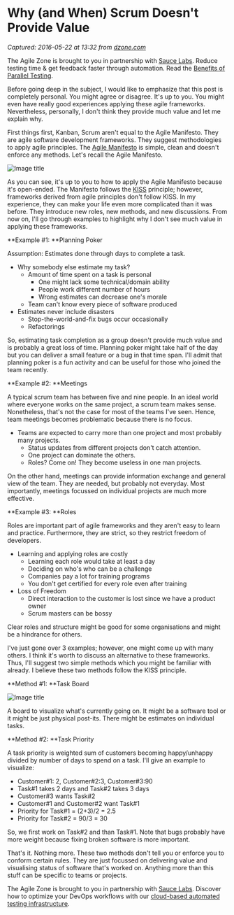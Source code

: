 # Why (and When) Scrum Doesn't Provide Value

_Captured: 2016-05-22 at 13:32 from [dzone.com](https://dzone.com/articles/scrum-kanban-or-just-agile?utm_medium=feed&utm_source=feedpress.me&utm_campaign=Feed:%20dzone%2Fagile)_

The Agile Zone is brought to you in partnership with [Sauce Labs](https://dzone.com/go?i=121021&u=http%3A%2F%2Finfo.saucelabs.com%2Fpaper-benefits-of-parallel-testing.html%3Futm_campaign%3Dparalleltestingwp%26utm_medium%3Dtextlink%26utm_source%3Ddzone-agile). Reduce testing time & get feedback faster through automation. Read the [Benefits of Parallel Testing](https://dzone.com/go?i=121021&u=http%3A%2F%2Finfo.saucelabs.com%2Fpaper-benefits-of-parallel-testing.html%3Futm_campaign%3Dparalleltestingwp%26utm_medium%3Dtextlink%26utm_source%3Ddzone-agile).

Before going deep in the subject, I would like to emphasize that this post is completely personal. You might agree or disagree. It's up to you. You might even have really good experiences applying these agile frameworks. Nevertheless, personally, I don't think they provide much value and let me explain why.

First things first, Kanban, Scrum aren't equal to the Agile Manifesto. They are agile software development frameworks. They suggest methodologies to apply agile principles. The [Agile Manifesto](http://agilemanifesto.org/) is simple, clean and doesn't enforce any methods. Let's recall the Agile Manifesto.

![Image title](http://www.yusufaytas.com/wp-content/uploads/2016/03/agile_software_development.jpg)

As you can see, it's up to you to how to apply the Agile Manifesto because it's open-ended. The Manifesto follows the [KISS](https://en.wikipedia.org/wiki/KISS_principle) principle; however, frameworks derived from agile principles don't follow KISS. In my experience, they can make your life even more complicated than it was before. They introduce new roles, new methods, and new discussions. From now on, I'll go through examples to highlight why I don't see much value in applying these frameworks.

**Example #1: **Planning Poker

Assumption: Estimates done through days to complete a task.

  * Why somebody else estimate my task? 
    * Amount of time spent on a task is personal 
      * One might lack some technical/domain ability
      * People work different number of hours
      * Wrong estimates can decrease one's morale
    * Team can't know every piece of software produced
  * Estimates never include disasters 
    * Stop-the-world-and-fix bugs occur occasionally
    * Refactorings

So, estimating task completion as a group doesn't provide much value and is probably a great loss of time. Planning poker might take half of the day but you can deliver a small feature or a bug in that time span. I'll admit that planning poker is a fun activity and can be useful for those who joined the team recently.

**Example #2: **Meetings

A typical scrum team has between five and nine people. In an ideal world where everyone works on the same project, a scrum team makes sense. Nonetheless, that's not the case for most of the teams I've seen. Hence, team meetings becomes problematic because there is no focus.

  * Teams are expected to carry more than one project and most probably many projects. 
    * Status updates from different projects don't catch attention.
    * One project can dominate the others.
    * Roles? Come on! They become useless in one man projects.

On the other hand, meetings can provide information exchange and general view of the team. They are needed, but probably not everyday. Most importantly, meetings focussed on individual projects are much more effective.

**Example #3: **Roles

Roles are important part of agile frameworks and they aren't easy to learn and practice. Furthermore, they are strict, so they restrict freedom of developers.

  * Learning and applying roles are costly
    * Learning each role would take at least a day
    * Deciding on who's who can be a challenge
    * Companies pay a lot for training programs
    * You don't get certified for every role even after training
  * Loss of Freedom 
    * Direct interaction to the customer is lost since we have a product owner
    * Scrum masters can be bossy

Clear roles and structure might be good for some organisations and might be a hindrance for others.

I've just gone over 3 examples; however, one might come up with many others. I think it's worth to discuss an alternative to these frameworks. Thus, I'll suggest two simple methods which you might be familiar with already. I believe these two methods follow the KISS principle.

**Method #1: **Task Board

![Image title](http://www.yusufaytas.com/wp-content/uploads/2016/03/task_board.png)

A board to visualize what's currently going on. It might be a software tool or it might be just physical post-its. There might be estimates on individual tasks.

**Method #2: **Task Priority

A task priority is weighted sum of customers becoming happy/unhappy divided by number of days to spend on a task. I'll give an example to visualize:

  * Customer#1: 2, Customer#2:3, Customer#3:90
  * Task#1 takes 2 days and Task#2 takes 3 days
  * Customer#3 wants Task#2
  * Customer#1 and Customer#2 want Task#1
  * Priority for Task#1 = (2+3)/2 = 2.5
  * Priority for Task#2 = 90/3 = 30

So, we first work on Task#2 and than Task#1. Note that bugs probably have more weight because fixing broken software is more important.

That's it. Nothing more. These two methods don't tell you or enforce you to conform certain rules. They are just focussed on delivering value and visualising status of software that's worked on. Anything more than this stuff can be specific to teams or projects.

The Agile Zone is brought to you in partnership with [Sauce Labs](https://dzone.com/go?i=121022&u=http%3A%2F%2Finfo.saucelabs.com%2FHow-to-Get-the-Most-out-of-CICD-Workflow.html%3Futm_campaign%3Ddevops%2Bwp%26utm_medium%3Dtextlink%26utm_source%3Ddzone-agile). Discover how to optimize your DevOps workflows with our [cloud-based automated testing infrastructure](https://dzone.com/go?i=121022&u=http%3A%2F%2Finfo.saucelabs.com%2FHow-to-Get-the-Most-out-of-CICD-Workflow.html%3Futm_campaign%3Ddevops%2Bwp%26utm_medium%3Dtextlink%26utm_source%3Ddzone-agile).
